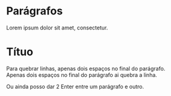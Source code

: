 # Parágrafos

Lorem ipsum dolor sit amet,
consectetur.

# Títuo

Para quebrar linhas, apenas dois espaços no final do parágrafo.   
Apenas dois espaços no final do parágrafo ai quebra a linha.

Ou ainda posso dar 2 Enter entre um parágrafo e outro.
